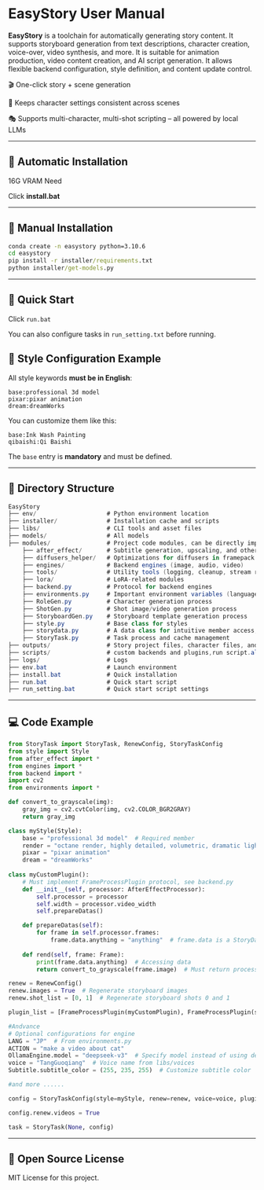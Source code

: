 # EasyStory User Manual

**EasyStory** is a toolchain for automatically generating story content. It supports storyboard generation from text descriptions, character creation, voice-over, video synthesis, and more. It is suitable for animation production, video content creation, and AI script generation. It allows flexible backend configuration, style definition, and content update control.

🎬 One-click story + scene generation

🧠 Keeps character settings consistent across scenes

🎭 Supports multi-character, multi-shot scripting – all powered by local LLMs

------

## 🔧 Automatic Installation

16G VRAM Need

Click **install.bat**

------

## 🔧 Manual Installation

```bat
conda create -n easystory python=3.10.6
cd easystory
pip install -r installer/requirements.txt
python installer/get-models.py
```

------

## 🚀 Quick Start

Click `run.bat`

You can also configure tasks in `run_setting.txt` before running.

## 🧰 Style Configuration Example

All style keywords **must be in English**:

```
base:professional 3d model  
pixar:pixar animation  
dream:dreamWorks  
```

You can customize them like this:

```
base:Ink Wash Painting  
qibaishi:Qi Baishi  
```

The `base` entry is **mandatory** and must be defined.

------

## 📂 Directory Structure

```c#
EasyStory
├── env/                    # Python environment location
├── installer/              # Installation cache and scripts
├── libs/                   # CLI tools and asset files
├── models/                 # All models
├── modules/                # Project code modules, can be directly imported
    ├── after_effect/       # Subtitle generation, upscaling, and other plugins
    ├── diffusers_helper/   # Optimizations for diffusers in framepack
    ├── engines/            # Backend engines (image, audio, video)
    ├── tools/              # Utility tools (logging, cleanup, stream redirection, etc.)
    ├── lora/               # LoRA-related modules
    ├── backend.py          # Protocol for backend engines
    ├── environments.py     # Important environment variables (language, scenario, task)
    ├── RoleGen.py          # Character generation process
    ├── ShotGen.py          # Shot image/video generation process
    ├── StoryboardGen.py    # Storyboard template generation process
    ├── style.py            # Base class for styles
    ├── storydata.py        # A data class for intuitive member access, JSON and dict serialization
    ├── StoryTask.py        # Task process and cache management
├── outputs/                # Story project files, character files, and final output
├── scripts/                # custom backends and plugins,run script.already in the python search path.
├── logs/                   # Logs
├── env.bat                 # Launch environment
├── install.bat             # Quick installation
├── run.bat                 # Quick start script
├── run_setting.bat         # Quick start script settings
```

------

## 💻 Code Example

```python
from StoryTask import StoryTask, RenewConfig, StoryTaskConfig
from style import Style
from after_effect import *
from engines import *
from backend import *
import cv2
from environments import *

def convert_to_grayscale(img):
    gray_img = cv2.cvtColor(img, cv2.COLOR_BGR2GRAY)
    return gray_img

class myStyle(Style):
    base = "professional 3d model"  # Required member
    render = "octane render, highly detailed, volumetric, dramatic lighting"
    pixar = "pixar animation"
    dream = "dreamWorks"
    
class myCustomPlugin():
    # Must implement FrameProcessPlugin protocol, see backend.py
    def __init__(self, processor: AfterEffectProcessor):
        self.processor = processor
        self.width = processor.video_width
        self.prepareDatas()

    def prepareDatas(self):
        for frame in self.processor.frames:
            frame.data.anything = "anything"  # frame.data is a StoryData instance
        
    def rend(self, frame: Frame):
        print(frame.data.anything)  # Accessing data
        return convert_to_grayscale(frame.image)  # Must return processed frame

renew = RenewConfig()
renew.images = True  # Regenerate storyboard images
renew.shot_list = [0, 1]  # Regenerate storyboard shots 0 and 1

plugin_list = [FrameProcessPlugin(myCustomPlugin), FrameProcessPlugin(subtitle)]

#Andvance
# Optional configurations for engine
LANG = "JP"  # From environments.py
ACTION = "make a video about cat"
OllamaEngine.model = "deepseek-v3"  # Specify model instead of using default
voice = "TangGuoqiang"  # Voice name from libs/voices
Subtitle.subtitle_color = (255, 235, 255)  # Customize subtitle color

#and more ......

config = StoryTaskConfig(style=myStyle, renew=renew, voice=voice, plugin_list=plugin_list)

config.renew.videos = True

task = StoryTask(None, config)
```

------

## 📜 Open Source License

MIT License for this project.
